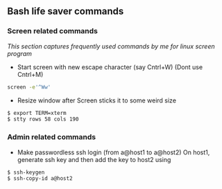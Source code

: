 ## Bash life saver commands  

### Screen related commands
*This section captures frequently used commands by me for linux screen program*
* Start screen with new escape character (say Cntrl+W) (Dont use Cntrl+M) 
```sh
screen -e'^Ww'
```

* Resize window after Screen sticks it to some weird size 
```sh
$ export TERM=xterm
$ stty rows 58 cols 190
```

### Admin related commands
* Make passwordless ssh login (from a@host1 to a@host2)
On host1, generate ssh key and then add the key to host2 using 
```sh
$ ssh-keygen
$ ssh-copy-id a@host2
```

